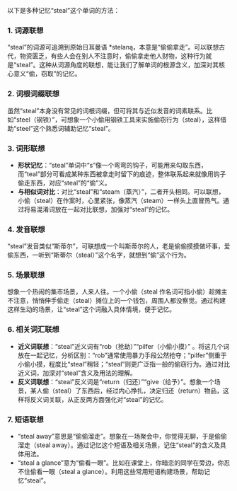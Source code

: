 以下是多种记忆“steal”这个单词的方法：

### 1. 词源联想
“steal”的词源可追溯到原始日耳曼语 *stelaną，本意是“偷偷拿走”。可以联想古代，物资匮乏，有些人会在别人不注意时，偷偷拿走他人财物，这种行为就是“steal”。这种从词源角度的联想，能让我们了解单词的根源含义，加深对其核心意义“偷，窃取”的记忆。 

### 2. 词根词缀联想 
虽然“steal”本身没有常见的词根词缀，但可将其与近似发音的词素联系。比如“steel（钢铁）”，可想象一个小偷用钢铁工具来实施偷窃行为（steal），这样借助“steel”这个熟悉词辅助记忆“steal”。 

### 3. 词形联想
 - **形状记忆**：“steal”单词中“s”像一个弯弯的钩子，可能用来勾取东西，而“teal”部分可看成某种东西被拿走时留下的痕迹，整体联系起来就像用钩子偷走东西，对应“steal”的“偷”义。 
 - **与相似词对比**：对比“steal”和“steam（蒸汽）”，二者开头相同。可以联想，小偷（steal）在作案时，心里紧张，像蒸汽（steam）一样头上直冒热气。通过将易混淆词放在一起对比联想，加强对“steal”的记忆。 

### 4. 发音联想
“steal”发音类似“斯蒂尔”，可联想成一个叫斯蒂尔的人，老是偷偷摸摸做坏事，爱偷东西，一听到“斯蒂尔（steal）”这个名字，就想到“偷”这个行为。 

### 5. 场景联想
想象一个热闹的集市场景，人来人往。一个小偷（steal 作名词可指小偷）趁摊主不注意，悄悄伸手偷走（steal）摊位上的一个钱包，周围人都没察觉。通过构建这样生动的场景，让“steal”这个词融入具体情境，便于记忆。 

### 6. 相关词汇联想
 - **近义词联想**：“steal”近义词有“rob（抢劫）”“pilfer（小偷小摸）” 。将这几个词放在一起记忆，分析区别：“rob”通常使用暴力手段公然抢夺；“pilfer”侧重于小偷小摸，程度比“steal”稍轻；“steal”则更广泛指一般的偷窃行为。通过对比近义词，加深对“steal”含义及用法的理解。 
 - **反义词联想**：“steal”反义词是“return（归还）”“give（给予）”。想象一个场景，某人偷（steal）了东西后，经过内心挣扎，决定归还（return）物品，这样将反义词关联，从正反两方面强化对“steal”的记忆。 

### 7. 短语联想
 - “steal away”意思是“偷偷溜走”。想象在一场聚会中，你觉得无聊，于是偷偷溜走（steal away）。通过记忆这个短语及相关场景，记住“steal”的含义及具体用法。 
 - “steal a glance”意为“偷看一眼”。比如在课堂上，你暗恋的同学在旁边，你忍不住偷看一眼（steal a glance）。利用这些常用短语构建场景，帮助记忆“steal”。 
